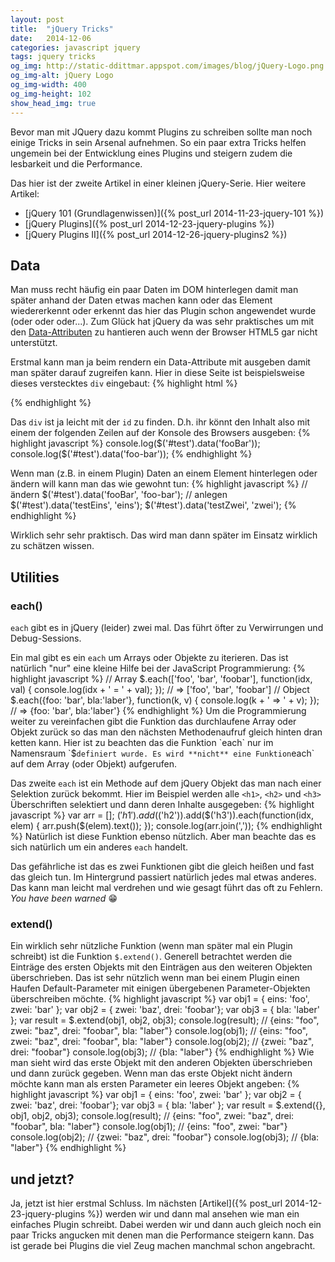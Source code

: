 ```yaml
---
layout: post
title:  "jQuery Tricks"
date:   2014-12-06
categories: javascript jquery
tags: jquery tricks
og_img: http://static-ddittmar.appspot.com/images/blog/jQuery-Logo.png
og_img-alt: jQuery Logo
og_img-width: 400
og_img-height: 102
show_head_img: true
---
```

Bevor man mit JQuery dazu kommt Plugins zu schreiben sollte man noch einige Tricks in sein Arsenal aufnehmen. So ein paar extra Tricks helfen ungemein bei der Entwicklung eines Plugins und steigern zudem die lesbarkeit und die Performance.

Das hier ist der zweite Artikel in einer kleinen jQuery-Serie. Hier weitere Artikel:

* [jQuery 101 (Grundlagenwissen)]({% post_url 2014-11-23-jquery-101 %})
* [jQuery Plugins]({% post_url 2014-12-23-jquery-plugins %})
* [jQuery Plugins II]({% post_url 2014-12-26-jquery-plugins2 %})

## Data

Man muss recht häufig ein paar Daten im DOM hinterlegen damit man später anhand der Daten etwas machen kann oder das Element wiedererkennt oder erkennt das hier das Plugin schon angewendet wurde (oder oder oder...). Zum Glück hat jQuery da was sehr praktisches um mit den [Data-Attributen](https://developer.mozilla.org/en-US/docs/Web/Guide/HTML/Using_data_attributes) zu hantieren auch wenn der Browser HTML5 gar nicht unterstützt.

Erstmal kann  man ja beim rendern ein Data-Attribute mit ausgeben damit man später darauf zugreifen kann. Hier in diese Seite ist beispielsweise dieses verstecktes `div` eingebaut:
{% highlight html %}
<div id="test" style="display:none" data-foo-bar="foobar">toller Text hier!</div>
{% endhighlight %}
<div id="test" style="display:none" data-foo-bar="foobar">toller Text hier!</div>

Das `div` ist ja leicht mit der `id` zu finden. D.h. ihr könnt den Inhalt also mit einem der folgenden Zeilen auf der Konsole des Browsers ausgeben:
{% highlight javascript %}
console.log($('#test').data('fooBar'));
console.log($('#test').data('foo-bar'));
{% endhighlight %}

Wenn man (z.B. in einem Plugin) Daten an einem Element hinterlegen oder ändern will kann man das wie gewohnt tun:
{% highlight javascript %}
// ändern
$('#test').data('fooBar', 'foo-bar');
// anlegen
$('#test').data('testEins', 'eins');
$('#test').data('testZwei', 'zwei');
{% endhighlight %}

Wirklich sehr sehr praktisch. Das wird man dann später im Einsatz wirklich zu schätzen wissen.

## Utilities

### each()

`each` gibt es in jQuery (leider) zwei mal. Das führt öfter zu Verwirrungen und Debug-Sessions.

Ein mal gibt es ein `each` um Arrays oder Objekte zu iterieren. Das ist natürlich "nur" eine kleine Hilfe bei der JavaScript Programmierung:
{% highlight javascript %}
// Array
$.each(['foo', 'bar', 'foobar'], function(idx, val) {
    console.log(idx + ' = ' + val);
}); // => ['foo', 'bar', 'foobar']
// Object
$.each({foo: 'bar', bla:'laber'}, function(k, v) {
    console.log(k + ' => ' + v);
}); // => {foo: 'bar', bla:'laber'}
{% endhighlight %}
Um die Programmierung weiter zu vereinfachen gibt die Funktion das durchlaufene Array oder Objekt zurück so das man den nächsten Methodenaufruf gleich hinten dran ketten kann. Hier ist zu beachten das die Funktion `each` nur im Namensraum `$` definiert wurde. Es wird **nicht** eine Funktion `each` auf dem Array (oder Objekt) aufgerufen.

Das zweite `each` ist ein Methode auf dem jQuery Objekt das man nach einer Selektion zurück bekommt. Hier im Beispiel werden alle `<h1>`, `<h2>` und `<h3>` Überschriften selektiert und dann deren Inhalte ausgegeben:
{% highlight javascript %}
var arr = [];
$('h1').add($('h2')).add($('h3')).each(function(idx, elem) {
    arr.push($(elem).text());
});
console.log(arr.join(','));
{% endhighlight %}
Natürlich ist diese Funktion ebenso nützlich. Aber man beachte das es sich natürlich um ein anderes `each` handelt.

Das gefährliche ist das es zwei Funktionen gibt die gleich heißen und fast das gleich tun. Im Hintergrund passiert natürlich jedes mal etwas anderes. Das kann man leicht mal verdrehen und wie gesagt führt das oft zu Fehlern. *You have been warned* :grin:

### extend()

Ein wirklich sehr nützliche Funktion (wenn man später mal ein Plugin schreibt) ist die Funktion `$.extend()`. Generell betrachtet werden die Einträge des ersten Objekts mit den Einträgen aus den weiteren Objekten überschrieben. Das ist sehr nützlich wenn man bei einem Plugin einen Haufen Default-Parameter mit einigen übergebenen Parameter-Objekten überschreiben möchte.
{% highlight javascript %}
var obj1 = { eins: 'foo', zwei: 'bar' };
var obj2 = { zwei: 'baz', drei: 'foobar'};
var obj3 = { bla: 'laber' };
var result = $.extend(obj1, obj2, obj3);
console.log(result); // {eins: "foo", zwei: "baz", drei: "foobar", bla: "laber"}
console.log(obj1); // {eins: "foo", zwei: "baz", drei: "foobar", bla: "laber"}
console.log(obj2); // {zwei: "baz", drei: "foobar"}
console.log(obj3); // {bla: "laber"}
{% endhighlight %}
Wie man sieht wird das erste Objekt mit den anderen Objekten überschrieben und dann zurück gegeben. Wenn man das erste Objekt nicht ändern möchte kann man als ersten Parameter ein leeres Objekt angeben:
{% highlight javascript %}
var obj1 = { eins: 'foo', zwei: 'bar' };
var obj2 = { zwei: 'baz', drei: 'foobar'};
var obj3 = { bla: 'laber' };
var result = $.extend({}, obj1, obj2, obj3);
console.log(result); // {eins: "foo", zwei: "baz", drei: "foobar", bla: "laber"}
console.log(obj1); // {eins: "foo", zwei: "bar"}
console.log(obj2); // {zwei: "baz", drei: "foobar"}
console.log(obj3); // {bla: "laber"}
{% endhighlight %}

## und jetzt?

Ja, jetzt ist hier erstmal Schluss. Im nächsten [Artikel]({% post_url 2014-12-23-jquery-plugins %}) werden wir und dann mal ansehen wie man ein einfaches Plugin schreibt. Dabei werden wir und dann auch gleich noch ein paar Tricks angucken mit denen man die Performance steigern kann. Das ist gerade bei Plugins die viel Zeug machen manchmal schon angebracht.
